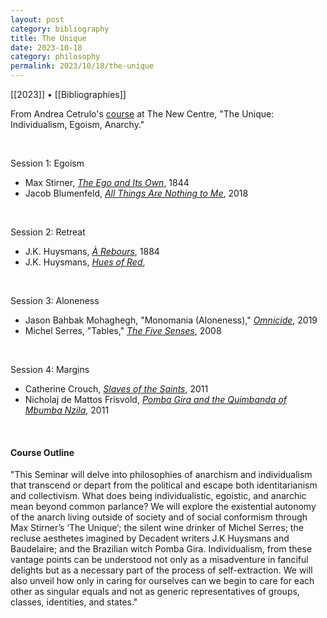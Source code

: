 ```yaml
---
layout: post
category: bibliography
title: The Unique
date: 2023-10-18
category: philosophy
permalink: 2023/10/18/the-unique
---
```


[[2023]] • [[Bibliographies]]

From Andrea Cetrulo's [course](https://thenewcentre.org/seminars/the-unique-individualism-egoism-anarchy/) at The New Centre, "The Unique: Individualism, Egoism, Anarchy."

<br>


Session 1: Egoism

* Max Stirner, [*The Ego and Its Own*](https://en.wikipedia.org/wiki/The_Ego_and_Its_Own), 1844
* Jacob Blumenfeld, [*All Things Are Nothing to Me*](https://books.google.ca/books/about/All_Things_are_Nothing_to_Me.html?id=52-1tQEACAAJ&source=kp_book_description&redir_esc=y), 2018

<br>


Session 2: Retreat

* J.K. Huysmans, [*À Rebours*](https://en.wikipedia.org/wiki/%C3%80_rebours), 1884
* J.K. Huysmans, [*Hues of Red*](https://firsttoknock.com/products/echoes-of-a-natural-world-tales-of-the-strange-estranged-1?variant=32080233955422),

<br>


Session 3: Aloneness

* Jason Bahbak Mohaghegh, "Monomania (Aloneness)," [*Omnicide*](https://mitpress.mit.edu/9780997567465/omnicide/), 2019
* Michel Serres, "Tables," [*The Five Senses*](https://www.bloomsbury.com/ca/five-senses-9781474299640/), 2008

<br>


Session 4: Margins

* Catherine Crouch, [*Slaves of the Saints*](https://www.imdb.com/title/tt1725658/), 2011
* Nicholaj de Mattos Frisvold, [*Pomba Gira and the Quimbanda of Mbumba Nzila*](https://scarletimprint.com/publications/p/pomba-gira), 2011

<br>

#### Course Outline

"This Seminar will delve into philosophies of anarchism and individualism that transcend or depart from the political and escape both identitarianism and collectivism. What does being individualistic, egoistic, and anarchic mean beyond common parlance? We will explore the existential autonomy of the anarch living outside of society and of social conformism through Max Stirner’s ‘The Unique‘; the silent wine drinker of Michel Serres; the recluse aesthetes imagined by Decadent writers J.K Huysmans and Baudelaire; and the Brazilian witch Pomba Gira. Individualism, from these vantage points can be understood not only as a misadventure in fanciful delights but as a necessary part of the process of self-extraction. We will also unveil how only in caring for ourselves can we begin to care for each other as singular equals and not as generic representatives of groups, classes, identities, and states."
